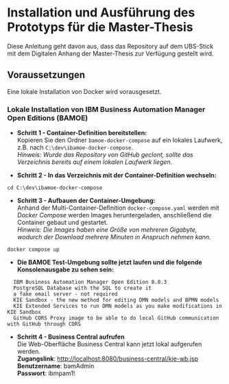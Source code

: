 # Installation und Ausführung des Prototyps für die Master-Thesis
Diese Anleitung geht davon aus, dass das Repository auf dem UBS-Stick mit dem Digitalen Anhang der Master-Thesis zur Verfügung gestellt wird.

## Voraussetzungen
Eine lokale Installation von Docker wird vorausgesetzt.

### Lokale Installation von IBM Business Automation Manager Open Editions (BAMOE)
- **Schritt 1 - Container-Definition bereitstellen:**  
Kopieren Sie den Ordner `bamoe-docker-compose` auf ein lokales Laufwerk, z.B. nach `C:\dev\ibamoe-docker-compose`.  
*Hinweis: Wurde das Repository von GitHub geclont, sollte das Verzeichnis bereits auf einem lokalen Laufwerk liegen.* 


- **Schritt 2 - In das Verzeichnis mit der Container-Definition wechseln:**

```
cd C:\dev\ibamoe-docker-compose
```

- **Schritt 3 - Aufbauen der Container-Umgebung:**  
Anhand der Multi-Container-Definition `docker-compose.yaml` werden mit *Docker Compose* werden Images heruntergeladen, anschließend die Container gebaut und gestartet.  
*Hinweis: Die Images haben eine Größe von mehreren Gigabyte, wodurch der Download mehrere Minuten in Anspruch nehmen kann.*
  
```
docker compose up
```

- **Die BAMOE Test-Umgebung sollte jetzt laufen und die folgende Konsolenausgabe zu sehen sein:**

```
  IBM Business Automation Manager Open Edition 8.0.3
  PostgreSQL Database with the SQL to create it
  a fake email server - not required
  KIE Sandbox - the new method for editing DMN models and BPMN models
  KIE Extended Services to run DMN models as you make modifications in KIE Sandbox
  GitHub CORS Proxy image to be able to do local GitHub communication with GitHub through CORS
```

- **Schritt 4 - Business Central aufrufen**  
Die Web-Oberfläche Business Central kann jetzt lokal aufgerufen werden.  
**Zugangslink**: [http://localhost:8080/business-central/kie-wb.jsp](http://localhost:8080/business-central/kie-wb.jsp )    
**Benutzername**: bamAdmin  
**Passwort**: ibmpam1!  